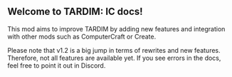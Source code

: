 ## Welcome to TARDIM: IC docs!
This mod aims to improve TARDIM by adding new features and integration with other mods such as ComputerCraft or Create.

Please note that v1.2 is a big jump in terms of rewrites and new features. Therefore, not all features are available yet. If you see errors in the docs, feel free to point it out in Discord.